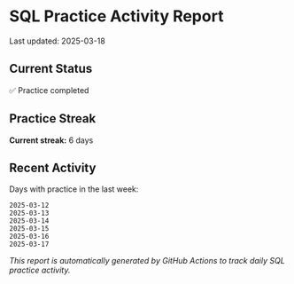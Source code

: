 # SQL Practice Activity Report

Last updated: 2025-03-18

## Current Status

✅ Practice completed

## Practice Streak

**Current streak:** 6 days

## Recent Activity

Days with practice in the last week:

```
2025-03-12
2025-03-13
2025-03-14
2025-03-15
2025-03-16
2025-03-17
```

*This report is automatically generated by GitHub Actions to track daily SQL practice activity.*
